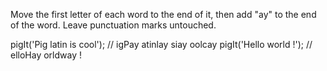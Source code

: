 Move the first letter of each word to the end of it, then add "ay" to the end of the word. Leave punctuation marks untouched.

pigIt('Pig latin is cool'); // igPay atinlay siay oolcay
pigIt('Hello world !');     // elloHay orldway !